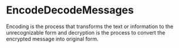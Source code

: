 # EncodeDecodeMessages
Encoding is the process that transforms the text or information to the unrecognizable form and decryption is the process to convert the encrypted message into original form.
